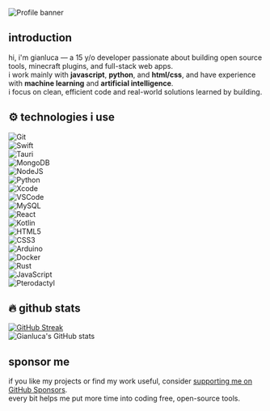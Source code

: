 ![Profile banner](https://i.imgur.com/VNP2tTx.gif)

## introduction

hi, i'm gianluca — a 15 y/o developer passionate about building open source tools, minecraft plugins, and full-stack web apps.  
i work mainly with **javascript**, **python**, and **html/css**, and have experience with **machine learning** and **artificial intelligence**.  
i focus on clean, efficient code and real-world solutions learned by building.

## ⚙️ technologies i use

![Git](https://img.shields.io/badge/git-%23F05033.svg?style=for-the-badge&logo=git&logoColor=white)  
![Swift](https://img.shields.io/badge/swift-FA7343.svg?style=for-the-badge&logo=swift&logoColor=white)  
![Tauri](https://img.shields.io/badge/tauri-%23FFC131.svg?style=for-the-badge&logo=tauri&logoColor=black)  
![MongoDB](https://img.shields.io/badge/mongodb-4EA94B.svg?style=for-the-badge&logo=mongodb&logoColor=white)  
![NodeJS](https://img.shields.io/badge/node.js-6DA55F.svg?style=for-the-badge&logo=node.js&logoColor=white)  
![Python](https://img.shields.io/badge/python-3776AB.svg?style=for-the-badge&logo=python&logoColor=white)  
![Xcode](https://img.shields.io/badge/xcode-147EFB.svg?style=for-the-badge&logo=xcode&logoColor=white)  
![VSCode](https://img.shields.io/badge/VSCode-007ACC.svg?style=for-the-badge&logo=visual-studio-code&logoColor=white)  
![MySQL](https://img.shields.io/badge/mysql-%2300f.svg?style=for-the-badge&logo=mysql&logoColor=white)  
![React](https://img.shields.io/badge/react-%2320232a.svg?style=for-the-badge&logo=react&logoColor=%2361DAFB)  
![Kotlin](https://img.shields.io/badge/kotlin-7F52FF.svg?style=for-the-badge&logo=kotlin&logoColor=white)  
![HTML5](https://img.shields.io/badge/html5-%23E34F26.svg?style=for-the-badge&logo=html5&logoColor=white)  
![CSS3](https://img.shields.io/badge/css3-%231572B6.svg?style=for-the-badge&logo=css3&logoColor=white)  
![Arduino](https://img.shields.io/badge/arduino-00979D.svg?style=for-the-badge&logo=arduino&logoColor=white)  
![Docker](https://img.shields.io/badge/docker-2496ED.svg?style=for-the-badge&logo=docker&logoColor=white)  
![Rust](https://img.shields.io/badge/rust-%23000000.svg?style=for-the-badge&logo=rust&logoColor=white)  
![JavaScript](https://img.shields.io/badge/javascript-%23323330.svg?style=for-the-badge&logo=javascript&logoColor=%23F7DF1E)  
![Pterodactyl](https://img.shields.io/badge/pterodactyl-181717.svg?style=for-the-badge&logo=github&logoColor=white)  

## 🔥 github stats

[![GitHub Streak](https://streak-stats.demolab.com?user=Gianlu1107&theme=tokyonight)](https://streak-stats.demolab.com/?user=Gianlu1107)  
![Gianluca's GitHub stats](https://github-readme-stats.vercel.app/api?username=Gianlu1107&show_icons=true&theme=tokyonight)

## sponsor me

if you like my projects or find my work useful, consider [supporting me on GitHub Sponsors](https://github.com/sponsors/Gianlu1107).  
every bit helps me put more time into coding free, open-source tools.
